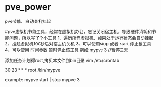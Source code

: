 # pve_power
pve节能、自动关机挂起

#pve虚拟机节能工具，经常在虚拟机办公，忘记关闭宿主机，导致硬件消耗和节能问题，所以写了个小工具
1、遍历所有虚拟机、如果处于运行状态会自动挂起
2、挂起虚拟机100秒后对宿主机关机
3、可以使用stop 或者 start 停止该工具
4、可以使用 时间参数 暂时停止该工具 例如:mypve 3 //暂停三天

添加任务计划得root,拷贝本文件到bin目录
vim /etc/crontab

30 23 * * * root /bin/mypve

example:
mypve start | stop
mypve 3
